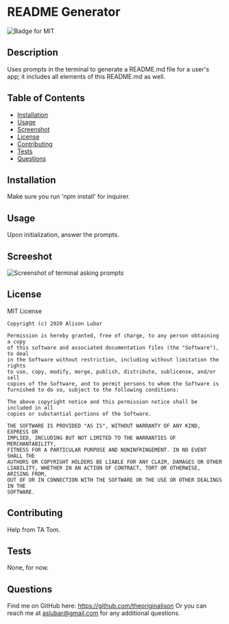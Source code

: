 # README Generator
![Badge for MIT](https://img.shields.io/badge/license-MIT-green)

  ## Description
  Uses prompts in the terminal to generate a README.md file for a user's app; it includes all elements of this README.md as well.

  ## Table of Contents
  * [Installation](#installation)
  * [Usage](#usage)
  * [Screenshot](#screenshot)
  * [License](#license)
  * [Contributing](#contributing)
  * [Tests](#tests)
  * [Questions](#questions)
  
  ## Installation
  Make sure you run 'npm install' for inquirer.

  ## Usage
  Upon initialization, answer the prompts. 

  ## Screeshot
  ![Screenshot of terminal asking prompts](a)

  ## License
  MIT License

    Copyright (c) 2020 Alison Lubar
    
    Permission is hereby granted, free of charge, to any person obtaining a copy
    of this software and associated documentation files (the "Software"), to deal
    in the Software without restriction, including without limitation the rights
    to use, copy, modify, merge, publish, distribute, sublicense, and/or sell
    copies of the Software, and to permit persons to whom the Software is
    furnished to do so, subject to the following conditions:
    
    The above copyright notice and this permission notice shall be included in all
    copies or substantial portions of the Software.
    
    THE SOFTWARE IS PROVIDED "AS IS", WITHOUT WARRANTY OF ANY KIND, EXPRESS OR
    IMPLIED, INCLUDING BUT NOT LIMITED TO THE WARRANTIES OF MERCHANTABILITY,
    FITNESS FOR A PARTICULAR PURPOSE AND NONINFRINGEMENT. IN NO EVENT SHALL THE
    AUTHORS OR COPYRIGHT HOLDERS BE LIABLE FOR ANY CLAIM, DAMAGES OR OTHER
    LIABILITY, WHETHER IN AN ACTION OF CONTRACT, TORT OR OTHERWISE, ARISING FROM,
    OUT OF OR IN CONNECTION WITH THE SOFTWARE OR THE USE OR OTHER DEALINGS IN THE
    SOFTWARE.

  ## Contributing
  Help from TA Tom.

  ## Tests
  None, for now.

  ## Questions
  Find me on GitHub here: https://github.com/theoriginalison
  Or you can reach me at aslubar@gmail.com for any additional questions.

